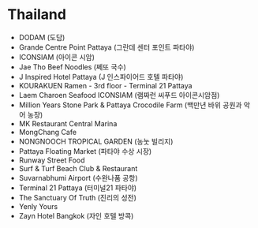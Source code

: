 # Thailand
* DODAM (도담)
* Grande Centre Point Pattaya (그란데 센터 포인트 파타야)
* ICONSIAM (아이콘 시암)
* Jae Tho Beef Noodles (쩨또 국수)
* J Inspired Hotel Pattaya (J 인스파이어드 호텔 파타야)
* KOURAKUEN Ramen - 3rd floor - Terminal 21 Pattaya
* Laem Charoen Seafood ICONSIAM (램짜런 씨푸드 아이콘시암점)
* Million Years Stone Park & Pattaya Crocodile Farm (백만년 바위 공원과 악어 농장)
* MK Restaurant Central Marina
* MongChang Cafe
* NONGNOOCH TROPICAL GARDEN (농눗 빌리지)
* Pattaya Floating Market (파타야 수상 시장)
* Runway Street Food
* Surf & Turf Beach Club & Restaurant
* Suvarnabhumi Airport (수완나품 공항)
* Terminal 21 Pattaya (터미널21 파타야)
* The Sanctuary Of Truth (진리의 성전)
* Yenly Yours
* Zayn Hotel Bangkok (자인 호텔 방콕)
